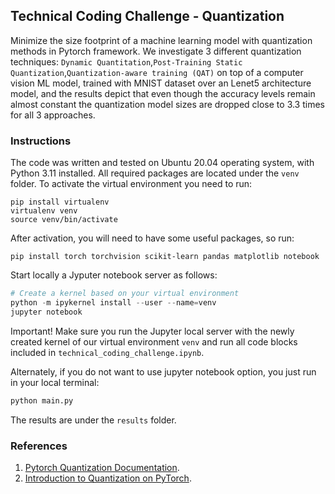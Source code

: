 ## Technical Coding Challenge - Quantization

Minimize the size footprint of a machine learning model with quantization methods in Pytorch framework. We investigate 3 different quantization techniques: `Dynamic Quantitation`,`Post-Training Static Quantization`,`Quantization-aware training (QAT)` on top of a computer vision ML model, trained with MNIST dataset over an Lenet5 architecture model, and the results depict that even though the accuracy levels remain almost constant the quantization model sizes are dropped close to 3.3 times for all 3 approaches. 

### Instructions

The code was written and tested on Ubuntu 20.04 operating system, with Python 3.11 installed.
All required packages are located under the `venv` folder. To activate the virtual environment you need to run:

```
pip install virtualenv
virtualenv venv
source venv/bin/activate
```
After activation, you will need to have some useful packages, so run:
```
pip install torch torchvision scikit-learn pandas matplotlib notebook
```
Start locally a Jyputer notebook server as follows:
```python
# Create a kernel based on your virtual environment
python -m ipykernel install --user --name=venv
jupyter notebook
```
Important! Make sure you run the Jupyter local server with the newly created kernel of our virtual environment `venv` and 
run all code blocks included in `technical_coding_challenge.ipynb`.

Alternately, if you do not want to use jupyter notebook option, you just run in your local terminal:
```python
python main.py
```
The results are under the `results` folder.
### References

1. [Pytorch Quantization Documentation](https://pytorch.org/docs/stable/quantization.html). 
2.  [Introduction to Quantization on PyTorch](https://pytorch.org/blog/introduction-to-quantization-on-pytorch/). 
